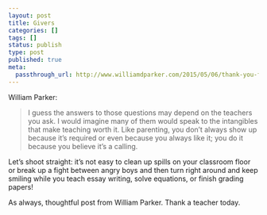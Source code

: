 ```yaml
---
layout: post
title: Givers
categories: []
tags: []
status: publish
type: post
published: true
meta:
  passthrough_url: http://www.williamdparker.com/2015/05/06/thank-you-for-being-givers/
---
```


William Parker:


>I guess the answers to those questions may depend on the teachers you ask. I would imagine many of them would speak to the intangibles that make teaching worth it. Like parenting, you don’t always show up because it’s required or even because you always like it; you do it because you believe it’s a calling.
  
  
Let’s shoot straight: it’s not easy to clean up spills on your classroom floor or break up a fight between angry boys and then turn right around and keep smiling while you teach essay writing, solve equations, or finish grading papers!



As always, thoughtful post from William Parker. Thank a teacher today.
